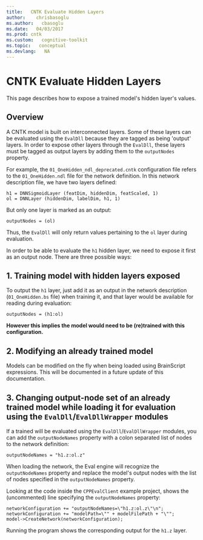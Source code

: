 ```yaml
---
title:   CNTK Evaluate Hidden Layers
author:    chrisbasoglu
ms.author:   cbasoglu
ms.date:   04/03/2017
ms.prod: cntk
ms.custom:   cognitive-toolkit
ms.topic:   conceptual
ms.devlang:   NA
---
```


# CNTK Evaluate Hidden Layers

This page describes how to expose a trained model's hidden layer's values.

## Overview
A CNTK model is built on interconnected layers. Some of these layers can be evaluated using the `EvalDll` because they are tagged as being 'output' layers. In order to expose other layers through the `EvalDll`, these layers must be tagged as output layers by adding them to the `outputNodes` property.

For example, the `01_OneHidden_ndl_deprecated.cntk` configuration file refers to the `01_OneHidden.ndl` file for the network definition. In this network description file, we have two layers defined:

    h1 = DNNSigmoidLayer (featDim, hiddenDim, featScaled, 1)  
    ol = DNNLayer (hiddenDim, labelDim, h1, 1)  

But only one layer is marked as an output:

    outputNodes = (ol)

Thus, the `EvalDll` will only return values pertaining to the `ol` layer during evaluation.

In order to be able to evaluate the `h1` hidden layer, we need to expose it first as an output node. There are three possible ways:

## 1. Training model with hidden layers exposed
To output the `h1` layer, just add it as an output in the network description (`01_OneHidden.bs` file) when training it, and that layer would be available for reading during evaluation:

    outputNodes = (h1:ol)

**However this implies the model would need to be (re)trained with this configuration.**

## 2. Modifying an already trained model
Models can be modified on the fly when being loaded using BrainScript expressions.
This will be documented in a future update of this documentation.

## 3. Changing output-node set of an already trained model while loading it for evaluation using the `EvalDll`/`EvalDllWrapper` modules
If a trained will be evaluated using the `EvalDll`/`EvalDllWrapper` modules, you can add the `outputNodeNames` property with a colon separated list of nodes to the network definition:

    outputNodeNames = "h1.z:ol.z"

When loading the network, the Eval engine will recognize the `outputNodeNames` property and replace the model's output nodes with the list of nodes specified in the `outputNodeNames` property.

Looking at the code inside the `CPPEvalClient` example project, shows the (uncommented) line specifying the `outputNodeNames` property:

    networkConfiguration += "outputNodeNames=\"h1.z:ol.z\"\n";
    networkConfiguration += "modelPath=\"" + modelFilePath + "\"";
    model->CreateNetwork(networkConfiguration);

Running the program shows the corresponding output for the `h1.z` layer.
